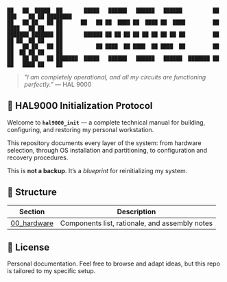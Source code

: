 ```
██   ██  █████  ██       █████   ██████   ██████   ██████          ██ ███    ██ ██ ████████ 
██   ██ ██   ██ ██      ██   ██ ██  ████ ██  ████ ██  ████         ██ ████   ██ ██    ██    
███████ ███████ ██       ██████ ██ ██ ██ ██ ██ ██ ██ ██ ██         ██ ██ ██  ██ ██    ██    
██   ██ ██   ██ ██           ██ ████  ██ ████  ██ ████  ██         ██ ██  ██ ██ ██    ██    
██   ██ ██   ██ ███████  █████   ██████   ██████   ██████  ███████ ██ ██   ████ ██    ██    
```

>_"I am completely operational, and all my circuits are functioning perfectly."_
> — HAL 9000

## 🧠 HAL9000 Initialization Protocol

Welcome to **`hal9000_init`** — a complete technical manual for building, configuring, and restoring my personal workstation.

This repository documents every layer of the system:
from hardware selection, through OS installation and partitioning, to configuration and recovery procedures.

This is **not a backup**. It’s a _blueprint_ for reinitializing my system.

## 🧱 Structure

| Section                                  | Description                                    |
|------------------------------------------|------------------------------------------------|
| [00_hardware](00_hardware/components.md) | Components list, rationale, and assembly notes |

## 📜 License

Personal documentation. 
Feel free to browse and adapt ideas, but this repo is tailored to my specific setup.

